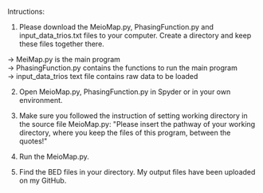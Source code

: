 Intructions:

1. Please download the MeioMap.py, PhasingFunction.py and input_data_trios.txt files to your computer. Create a directory and keep these files together there.

-> MeiMap.py is the main program<br/>
-> PhasingFunction.py contains the functions to run the main program<br/>
-> input_data_trios text file contains raw data to be loaded

2. Open MeioMap.py, PhasingFunction.py in Spyder or in your own environment.

3. Make sure you followed the instruction of setting working directory in the source file MeioMap.py: "Please insert the pathway of your working directory, where you keep the files of this program, between the quotes!"

4. Run the MeioMap.py.

5. Find the BED files in your directory. My output files have been uploaded on my GitHub.




 
